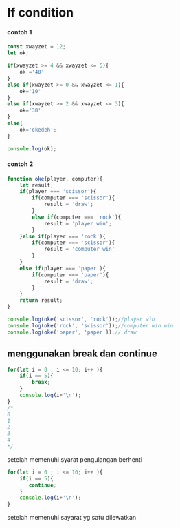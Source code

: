 # If condition

#### contoh 1

```javascript
const xwayzet = 12;
let ok;

if(xwayzet >= 4 && xwayzet <= 5){
    ok ='40'
}
else if(xwayzet >= 0 && xwayzet <= 1){
    ok='10'
}
else if(xwayzet >= 2 && xwayzet <= 3){
    ok='30'
}
else{
    ok='okedeh';
}

console.log(ok);
```

#### contoh 2

```javascript
function oke(player, computer){
    let result;
    if(player === 'scissor'){
        if(computer === 'scissor'){
            result = 'draw';
        }
        else if(computer === 'rock'){
            result = 'player win';
        }
    }else if(player === 'rock'){
        if(computer === 'scissor'){
            result = 'computer win'
        }
    }
    else if(player === 'paper'){
        if(computer === 'paper'){
            result = 'draw';
        }
    }
    return result;
}

console.log(oke('scissor', 'rock'));//player win
console.log(oke('rock', 'scissor'));//computer win win
console.log(oke('paper', 'paper'));// draw
```

## menggunakan break dan continue

```javascript
for(let i = 0 ; i <= 10; i++ ){
    if(i == 5){
        break;
    }
    console.log(i+'\n'); 
}
/*
0
1
2
3
4
*/
```
setelah memenuhi syarat  pengulangan berhenti


```javascript
for(let i = 0 ; i <= 10; i++ ){
    if(i == 5){
       continue;
    }
    console.log(i+'\n');
}
```

setelah memenuhi sayarat yg satu dilewatkan
